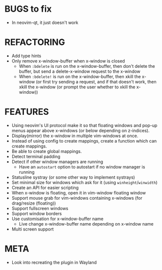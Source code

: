 # BUGS to fix
+ In neovim-qt, it just doesn't work
# REFACTORING
+ Add type hints
+ Only remove x-window-buffer when x-window is closed
    + When `:bdelete` is run on the x-window-buffer, then don't delete the buffer, but send a delete-x-window request to the x-window
    + When `:bdelete!` is run on the x-window-buffer, then xkill the x-window (or first try sending a request, and if that doesn't work, then xkill the x-window (or prompt the user whether to xkill the x-window))
# FEATURES
+ Using neovim's UI protocol make it so that floating windows and pop-up menus appear above x-windows (or below depending on z-indices).
+ Display(mirror) the x-window in multiple vim-windows at once.
+ Instead of using config to create mappings, create a function which can create mappings.
+ Be able to create global mappings.
+ Detect terminal padding
+ Detect if other window managers are running
    + Have an `autostart` option to autostart if no window manager is running
+ Statusline systray (or some other way to implement systrays)
+ Set minimal size for windows which ask for it (using `winheight`/`winwidth`)
+ Create an API for easier scripting
+ When x-window is floating, open it in vim-window floating window
+ Support mouse grab for vim-windows containing x-windows (for drag/resize (floating))
+ Support fullscreen windows
+ Support window borders
+ Use customisation for x-window-buffer name
    + Live change x-window-buffer name depending on x-window name
+ Multi screen support
# META
+ Look into recreating the plugin in Wayland
